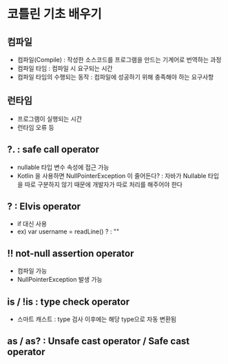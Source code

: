 # 코틀린 기초 배우기 

## 컴파일
- 컴파일(Compile) : 작성한 소스코드를 프로그램을 만드는 기계어로 번역하는 과정
- 컴파일 타임 : 컴파일 시 요구되는 시간
- 컴파일 타임의 수행되는 동작 : 컴파일에 성공하기 위해 충족해야 하는 요구사항

## 런타임
- 프로그램이 실행되는 시간
- 런타임 오류 등 

## ?. : safe call operator
- nullable 타입 변수 속성에 접근 가능
- Kotlin 을 사용하면 NullPointerException 이 줄어든다? : 자바가 Nullable 타입을 따로 구분하지 않기 때문에
개발자가 따로 처리를 해주어야 한다

## ? : Elvis operator
- if 대신 사용
- ex) var username = readLine() ? : ""

## !! not-null assertion operator
- 컴파일 가능
- NullPointerException 발생 가능

## is / !is : type check operator
- 스마트 캐스트 : type 검사 이후에는 해당 type으로 자동 변환됨

## as / as? : Unsafe cast operator / Safe cast operator
